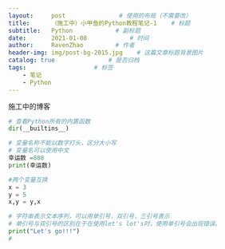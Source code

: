 ```yaml
---
layout:     post               # 使用的布局（不需要改）
title:      （施工中）小甲鱼的Python教程笔记-1    # 标题 
subtitle:   Python            # 副标题
date:       2021-01-08			  # 时间
author:     RavenZhao         # 作者
header-img: img/post-bg-2015.jpg 	# 这篇文章标题背景图片
catalog: true 				# 是否归档
tags:					# 标签
    - 笔记
    - Python
---
```

施工中的博客
```Python
# 查看Python所有的内置函数
dir(__builtins__)
```

```Python
# 变量名称不能以数字打头，区分大小写
# 变量名可以使用中文
幸运数 =888
print(幸运数)

#两个变量互换
x = 3
y = 5
x,y = y,x
```

```Python
# 字符串表示文本序列，可以用单引号，双引号，三引号表示
# 单引号与双引号的区别在于在使用let's lot's时，使用单引号会出现错误。
print("Let's go!!!")
# 
```